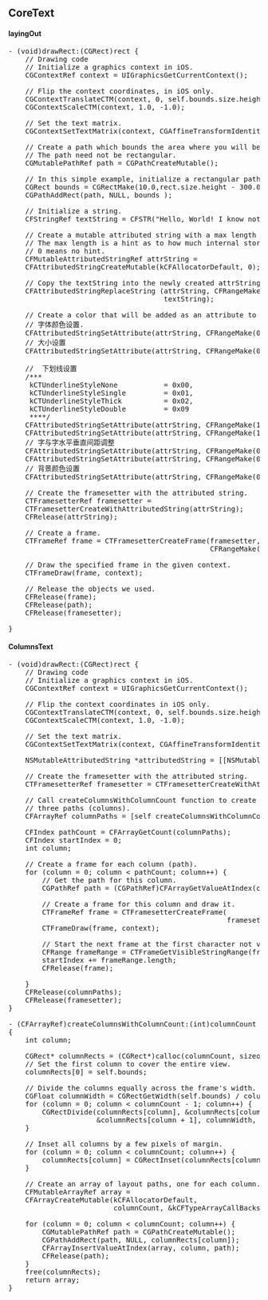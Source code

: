 ## CoreText

#### layingOut
<pre>
- (void)drawRect:(CGRect)rect {
    // Drawing code
    // Initialize a graphics context in iOS.
    CGContextRef context = UIGraphicsGetCurrentContext();
    
    // Flip the context coordinates, in iOS only.
    CGContextTranslateCTM(context, 0, self.bounds.size.height);
    CGContextScaleCTM(context, 1.0, -1.0);
    
    // Set the text matrix.
    CGContextSetTextMatrix(context, CGAffineTransformIdentity);
    
    // Create a path which bounds the area where you will be drawing text.
    // The path need not be rectangular.
    CGMutablePathRef path = CGPathCreateMutable();
    
    // In this simple example, initialize a rectangular path.
    CGRect bounds = CGRectMake(10.0,rect.size.height - 300.0, 200.0, 200.0);
    CGPathAddRect(path, NULL, bounds );
    
    // Initialize a string.
    CFStringRef textString = CFSTR("Hello, World! I know nothing in the world that has as much power as a word. Sometimes I write one, and I look at it, until it begins to shine.");
    
    // Create a mutable attributed string with a max length of 0.
    // The max length is a hint as to how much internal storage to reserve.
    // 0 means no hint.
    CFMutableAttributedStringRef attrString =
    CFAttributedStringCreateMutable(kCFAllocatorDefault, 0);
    
    // Copy the textString into the newly created attrString
    CFAttributedStringReplaceString (attrString, CFRangeMake(0, 0),
                                     textString);
    
    // Create a color that will be added as an attribute to the attrString.
    // 字体颜色设置.
    CFAttributedStringSetAttribute(attrString, CFRangeMake(0, 12), kCTForegroundColorAttributeName, [UIColor redColor].CGColor);
    // 大小设置
    CFAttributedStringSetAttribute(attrString, CFRangeMake(0, 12), kCTFontAttributeName, (__bridge CFTypeRef)([UIFont boldSystemFontOfSize:18]));
    
    //  下划线设置
    /***
     kCTUnderlineStyleNone           = 0x00,
     kCTUnderlineStyleSingle         = 0x01,
     kCTUnderlineStyleThick          = 0x02,
     kCTUnderlineStyleDouble         = 0x09
     ****/
    CFAttributedStringSetAttribute(attrString, CFRangeMake(12, 24), kCTUnderlineColorAttributeName, [UIColor greenColor].CGColor);
    CFAttributedStringSetAttribute(attrString, CFRangeMake(12, 24), kCTUnderlineStyleAttributeName, (__bridge CFTypeRef)[NSNumber numberWithInt:kCTUnderlineStyleSingle]);    
    // 字与字水平垂直间距调整
    CFAttributedStringSetAttribute(attrString, CFRangeMake(0, 12), kCTKernAttributeName, (__bridge CFTypeRef)[NSNumber numberWithInt:5]);
    CFAttributedStringSetAttribute(attrString, CFRangeMake(0, 12), kCTSuperscriptAttributeName, (__bridge CFTypeRef)[NSNumber numberWithInt:5]);
    // 背景颜色设置
    CFAttributedStringSetAttribute(attrString, CFRangeMake(0, 12), kCTBackgroundColorAttributeName, [UIColor grayColor].CGColor);
    
    // Create the framesetter with the attributed string.
    CTFramesetterRef framesetter =
    CTFramesetterCreateWithAttributedString(attrString);
    CFRelease(attrString);
    
    // Create a frame.
    CTFrameRef frame = CTFramesetterCreateFrame(framesetter,
                                                CFRangeMake(0, 0), path, NULL);
    
    // Draw the specified frame in the given context.
    CTFrameDraw(frame, context);
    
    // Release the objects we used.
    CFRelease(frame);
    CFRelease(path);
    CFRelease(framesetter);

}
</pre>

#### ColumnsText
<pre>
- (void)drawRect:(CGRect)rect {
    // Drawing code
    // Initialize a graphics context in iOS.
    CGContextRef context = UIGraphicsGetCurrentContext();
    
    // Flip the context coordinates in iOS only.
    CGContextTranslateCTM(context, 0, self.bounds.size.height);
    CGContextScaleCTM(context, 1.0, -1.0);
    
    // Set the text matrix.
    CGContextSetTextMatrix(context, CGAffineTransformIdentity);
    
    NSMutableAttributedString *attributedString = [[NSMutableAttributedString alloc]initWithString:@"Hello, World! I know nothing in the world that has as much power as a word. Sometimes I write one, and I look at it, until it begins to shine."];
    
    // Create the framesetter with the attributed string.
    CTFramesetterRef framesetter = CTFramesetterCreateWithAttributedString((CFAttributedStringRef)attributedString);
    
    // Call createColumnsWithColumnCount function to create an array of
    // three paths (columns).
    CFArrayRef columnPaths = [self createColumnsWithColumnCount:3];
    
    CFIndex pathCount = CFArrayGetCount(columnPaths);
    CFIndex startIndex = 0;
    int column;
    
    // Create a frame for each column (path).
    for (column = 0; column < pathCount; column++) {
        // Get the path for this column.
        CGPathRef path = (CGPathRef)CFArrayGetValueAtIndex(columnPaths, column);
        
        // Create a frame for this column and draw it.
        CTFrameRef frame = CTFramesetterCreateFrame(
                                                    framesetter, CFRangeMake(startIndex, 0), path, NULL);
        CTFrameDraw(frame, context);
        
        // Start the next frame at the first character not visible in this frame.
        CFRange frameRange = CTFrameGetVisibleStringRange(frame);
        startIndex += frameRange.length;
        CFRelease(frame);
        
    }
    CFRelease(columnPaths);
    CFRelease(framesetter);
}

- (CFArrayRef)createColumnsWithColumnCount:(int)columnCount
{
    int column;
    
    CGRect* columnRects = (CGRect*)calloc(columnCount, sizeof(*columnRects));
    // Set the first column to cover the entire view.
    columnRects[0] = self.bounds;
    
    // Divide the columns equally across the frame's width.
    CGFloat columnWidth = CGRectGetWidth(self.bounds) / columnCount;
    for (column = 0; column < columnCount - 1; column++) {
        CGRectDivide(columnRects[column], &columnRects[column],
                     &columnRects[column + 1], columnWidth, CGRectMinXEdge);
    }
    
    // Inset all columns by a few pixels of margin.
    for (column = 0; column < columnCount; column++) {
        columnRects[column] = CGRectInset(columnRects[column], 8.0, 15.0);
    }
    
    // Create an array of layout paths, one for each column.
    CFMutableArrayRef array =
    CFArrayCreateMutable(kCFAllocatorDefault,
                         columnCount, &kCFTypeArrayCallBacks);
    
    for (column = 0; column < columnCount; column++) {
        CGMutablePathRef path = CGPathCreateMutable();
        CGPathAddRect(path, NULL, columnRects[column]);
        CFArrayInsertValueAtIndex(array, column, path);
        CFRelease(path);
    }
    free(columnRects);
    return array;
}
</pre>
